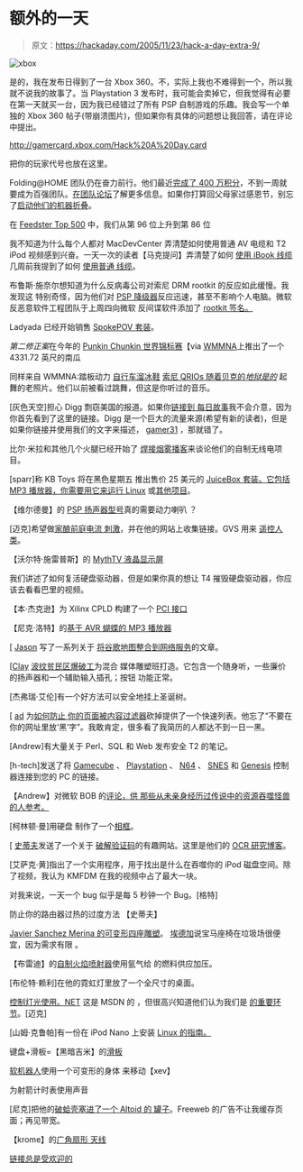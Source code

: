 # 额外的一天

> 原文：<https://hackaday.com/2005/11/23/hack-a-day-extra-9/>

![xbox](img/8eacdb785eec781a9e71f7374f25af58.png)

是的，我在发布日得到了一台 Xbox 360。不，实际上我也不难得到一个，所以我就不说我的故事了。当 Playstation 3 发布时，我可能会卖掉它，但我觉得有必要在第一天就买一台，因为我已经错过了所有 PSP 自制游戏的乐趣。我会写一个单独的 Xbox 360 帖子(带崩溃图片)，但如果你有具体的问题想让我回答，请在评论中提出。

<http://gamercard.xbox.com/Hack%20A%20Day.card>



把你的玩家代号也放在这里。

Folding@HOME 团队仍在奋力前行。他们最近[完成了 400 万积分](http://teamhackaday.com/viewtopic.php?t=124)，不到一周就要成为百强团队。[在团队论坛](http://teamhackaday.com/)了解更多信息。如果你打算回父母家过感恩节，别忘了[启动他们的机器折叠](http://teamhackaday.com/viewtopic.php?t=3)。

在 [Feedster Top 500](http://feedster.net/top500.php) 中，我们从第 96 位上升到第 86 位

我不知道为什么每个人都对 MacDevCenter 弄清楚如何使用普通 AV 电缆和 T2 iPod 视频感到兴奋。一天一次的读者【马克提问】弄清楚了如何
[使用 iBook 线缆](http://www.tuaw.com/2005/11/01/how-to-convert-an-ibook-av-cable-to-an-ipod-av-cable/)
几周前我提到了如何
[使用普通
线缆](http://www.tuaw.com/2005/11/01/how-to-convert-an-ibook-av-cable-to-an-ipod-av-cable/#c100436)。

布鲁斯·施奈尔想知道为什么反病毒公司对索尼 DRM rootkit 的反应如此缓慢。我发现这
特别奇怪，因为他们对 [PSP
降级器](http://www.hackaday.com/entry/1234000687060851/)反应迅速，甚至不影响个人电脑。微软反恶意软件工程团队于上周四向微软
反间谍软件添加了
[rootkit 签名。](http://blogs.technet.com/antimalware/archive/2005/11/17/414741.aspx)

Ladyada 已经开始销售
[SpokePOV 套装](http://www.adafruit.com/index.php?main_page=product_info&products_id=5)。

*第二修正案*在今年的
[Punkin Chunkin 世界锦标赛](http://www.punkinchunkin.com/)【via
[WMMNA](http://www.we-make-money-not-art.com/archives/007469.php)上推出了一个 4331.72 英尺的南瓜

同样来自 WMMNA:踏板动力
[自行车溜冰鞋](http://www.we-make-money-not-art.com/archives/007461.php)
[索尼 QRIOs 随着贝克的*地狱是的*](http://www.we-make-money-not-art.com/archives/007460.php) 起舞的老照片。他们以前被看过跳舞，但这是你听过的音乐。

[灰色天空]担心 Digg 剽窃美国的报道。如果你[链接到
每日故事](http://digg.com/technology/Thermal_keypad_combo_snooping)我不会介意，因为你首先看到了这里的链接。Digg 是一个巨大的流量来源(希望有新的读者)，但是
如果你链接并使用我们的文字来描述，
[gamer31](http://digg.com/users/gamer31/submitted) ，那就错了。

比尔·米拉和其他几个火腿已经开始了
[焊接烟雾播客](http://www.qsl.net/n2cqr/PODCAST.HTM)来谈论他们的自制无线电项目。

[sparr]称 KB Toys 将在黑色星期五
推出售价 25 美元的 [JuiceBox 套装。它包括 MP3 播放器，你需要用它来](http://bf2005.com/kbtoys.html)[运行 Linux](http://www.elinux.org/wiki/JuiceBox)
或[其他项目](http://www.hackaday.com/search/?q=juicebox)。

【维尔德曼】的 [PSP 扬声器型号](http://pspon2.blogspot.com/2005/11/psp-mod-i-did.html)真的需要动力喇叭
？

[迈克]希望做[家酿前庭电流
刺激](http://www.belineperspectives.com/projects.gvs.htm)，并在他的网站上收集链接。GVS 用来
[遥控人类](http://www.newscientist.com/article.ns?id=dn7829)。

【沃尔特·施雷普斯】的 [MythTV 液晶显示屏](http://nerdhero.org/index.php/Howtos/LcdDisplay)

我们讲述了如何复活硬盘驱动器，但是如果你真的想让 T4 摧毁硬盘驱动器，你应该去看看巴里的视频。

【本·杰克逊】为 Xilinx CPLD 构建了一个 [PCI 接口](http://www.ben.com/minipci/)

【尼克·洛特】的[基于 AVR 蝴蝶的 MP3 播放器](http://butterflymp3.sourceforge.net/)

[ [Jason](http://www.wjgilmore.com/) 写了一系列关于
[将谷歌地图整合到网络服务](http://www.hackaday.com/entry/1234000697067520/#c596430)的文章。

[[Clay](http://home.earthlink.net/%7Ethebratts/)
[波纹贫民区爆破工](http://home.earthlink.net/%7Ethebratts/New%20Stuff/box.JPG)为混合
媒体雕塑班打造。它包含一个随身听，一些廉价的扬声器和一个辅助输入插孔；按钮
功能正常。

[杰弗瑞·艾伦]有一个好方法可以安全地挂上圣诞树。

[ [ad](http://goldennuts.co.uk/) 为[如何防止
你的页面被内容过滤器](http://goldennuts.co.uk/?p=30)砍掉提供了一个快速列表。他忘了“不要在你的网址里放‘黑’字”。我敢肯定，很多看了我简历的人都达不到一日一黑。

[Andrew]有大量关于 Perl、SQL 和 Web 发布安全
T2 的笔记。

[h-tech]发送了将
[Gamecube](http://www.int03.co.uk/crema/hardware/gamecube/gc-control.htm) 、
[Playstation](http://www.hardwaresecrets.com/article/149) 、
[N64](http://www.hardwaresecrets.com/article/80) 、
[SNES](http://www.hardwaresecrets.com/article/76) 和 [Genesis](http://www.hardwaresecrets.com/article/69) 控制器连接到您的 PC 的链接。

【Andrew】对微软 BOB 的[评论，供
那些从未亲身经历过传说中的资源吞噬怪兽的人参考。](http://www.bentuser.com/article.aspx?ID=327&page=1)

[柯林顿·曼]用硬盘
制作了一个[相框](http://www.clintonmann.com/projects/pfharddrive1.asp)。

[ [史蒂夫](http://fugitivethought.com/)发送了一个关于
[破解验证码](http://www.ocr-research.org.ua/)的有趣网站。这里是他们的
[OCR 研究博客](http://ocr-research.blogspot.com/)。

[艾萨克·黄]指出了一个实用程序，用于找出是什么在吞噬你的
iPod 磁盘空间。除了视频，我认为 KMFDM 在我的视频中占了最大一块。

对我来说，一天一个 bug 似乎是每 5 秒钟一个 Bug。[格特]

防止你的路由器过热的过度方法 [](http://forum1.netgear.com/support/viewtopic.php?p=19600) 【史蒂夫】

[Javier Sanchez Merina 的可变形四座雕塑](http://www.edgargonzalez.com/?p=886)。
[埃德加](http://edgargonzalez.com/)说宝马座椅在垃圾场很便宜，因为需求有限
。

【布雷迪】的[自制火焰喷射器](http://www.livejournal.com/users/unclebrady/)使用氩气给
的燃料供应加压。

[布伦特·赖利]在他的霓虹灯里放了一个全尺寸的桌面。

[控制灯光使用。NET](http://msdn.microsoft.com/coding4fun/diy/controlLights/default.aspx) 这是 MSDN 的
，但很高兴知道他们认为我们是
[的重要环节](http://msdn.microsoft.com/coding4fun/someassemblyrequired/default.aspx)。[迈克]

[山姆·克鲁帕]有一份在 iPod
Nano 上安装 [Linux 的指南。](http://www.theplaceforitall.com/linuxnano/)

键盘+滑板=【黑暗吉米】的[滑板](http://www.darkjimmy.host.sk/skeytboard.html)

[软机器人](http://www.ritsumei.ac.jp/se/%7Ehirai/research/softrobot-e.html)使用一个可变形的身体
来移动【xev】

为射箭计时表使用声音

[尼克]把他的[破蛤壳塞进了一个 Altoid 的
罐子](http://www.freewebs.com/nickdawg911/howto.htm)。Freeweb 的广告不让我缓存页面；再见带宽。

【krome】的[广角扇形
天线](http://thekrome.blogspot.com/2005/11/homebrew-24-ghz-14dbi-wide-angle.html)

[链接总是受欢迎的](http://www.hackaday.com/tips/)